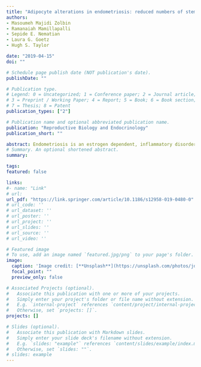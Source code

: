 ```yaml
---
title: "Adipocyte alterations in endometriosis: reduced numbers of stem cells and microRNA induced alterations in adipocyte metabolic gene expression"
authors:
- Masoumeh Majidi Zolbin
- Ramanaiah Mamillapalli
- Sepide E. Nematian
- Laura G. Goetz
- Hugh S. Taylor

date: "2019-04-15"
doi: ""

# Schedule page publish date (NOT publication's date).
publishDate: ""

# Publication type.
# Legend: 0 = Uncategorized; 1 = Conference paper; 2 = Journal article;
# 3 = Preprint / Working Paper; 4 = Report; 5 = Book; 6 = Book section;
# 7 = Thesis; 8 = Patent
publication_types: ["2"]

# Publication name and optional abbreviated publication name.
publication: "Reproductive Biology and Endocrinology"
publication_short: ""

abstract: Endometriosis is an estrogen dependent, inflammatory disorder occurring in 5–10% of reproductive-aged women. Women with endometriosis have a lower body mass index (BMI) and decreased body fat compared to those without the disease, yet few studies have focused on the metabolic abnormalities in adipose tissue in women with endometriosis. Previously, we identified microRNAs that are differentially expressed in endometriosis and altered in the serum of women with the disease. Here we explore the effect of endometriosis on fat tissue and identified a role for endometriosis-related microRNAs in fat metabolism and a reduction in adipocyte stem cell number.
# Summary. An optional shortened abstract.
summary:

tags:
featured: false

links:
#- name: "Link"
# url: 
url_pdf: "https://link.springer.com/article/10.1186/s12958-019-0480-0"
# url_code: ''
# url_dataset: ''
# url_poster: ''
# url_project: ''
# url_slides: ''
# url_source: ''
# url_video: ''

# Featured image
# To use, add an image named `featured.jpg/png` to your page's folder. 
image:
  caption: 'Image credit: [**Unsplash**](https://unsplash.com/photos/jdD8gXaTZsc)'
  focal_point: ""
  preview_only: false

# Associated Projects (optional).
#   Associate this publication with one or more of your projects.
#   Simply enter your project's folder or file name without extension.
#   E.g. `internal-project` references `content/project/internal-project/index.md`.
#   Otherwise, set `projects: []`.
projects: []

# Slides (optional).
#   Associate this publication with Markdown slides.
#   Simply enter your slide deck's filename without extension.
#   E.g. `slides: "example"` references `content/slides/example/index.md`.
#   Otherwise, set `slides: ""`.
# slides: example
---
```




